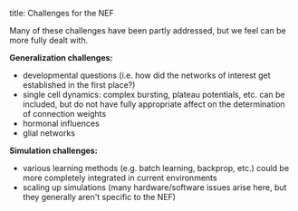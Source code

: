 title: Challenges for the NEF

Many of these challenges have been partly addressed, but we feel can be more
fully dealt with.

**Generalization challenges:**

  * developmental questions (i.e. how did the networks of interest get established in the first place?)
  * single cell dynamics: complex bursting, plateau potentials, etc. can be included, but do not have fully appropriate affect on the determination of connection weights
  * hormonal influences
  * glial networks

**Simulation challenges:**

  * various learning methods (e.g. batch learning, backprop, etc.) could be more completely integrated in current environments
  * scaling up simulations (many hardware/software issues arise here, but they generally aren't specific to the NEF)

